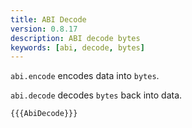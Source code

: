 ```yaml
---
title: ABI Decode
version: 0.8.17
description: ABI decode bytes
keywords: [abi, decode, bytes]
---
```


`abi.encode` encodes data into `bytes`.

`abi.decode` decodes `bytes` back into data.

```solidity
{{{AbiDecode}}}
```
